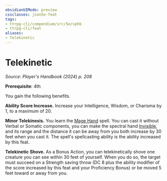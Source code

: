 ```yaml
---
obsidianUIMode: preview
cssclasses: json5e-feat
tags:
- ttrpg-cli/compendium/src/5e/xphb
- ttrpg-cli/feat
aliases:
- Telekinetic
---
```

# Telekinetic
*Source: Player's Handbook (2024) p. 208*  

**Prerequisite**: 4th

You gain the following benefits.

**Ability Score Increase.** Increase your Intelligence, Wisdom, or Charisma by 1, to a maximum of 20.

**Minor Telekinesis.** You learn the [Mage Hand](/3-Mechanics/CLI/spells/mage-hand-xphb.md) spell. You can cast it without Verbal or Somatic components, you can make the spectral hand [Invisible](/3-Mechanics/CLI/conditions.md#Invisible), and its range and the distance it can be away from you both increase by 30 feet when you cast it. The spell's spellcasting ability is the ability increased by this feat.

**Telekinetic Shove.** As a Bonus Action, you can telekinetically shove one creature you can see within 30 feet of yourself. When you do so, the target must succeed on a Strength saving throw (DC 8 plus the ability modifier of the score increased by this feat and your Proficiency Bonus) or be moved 5 feet toward or away from you.